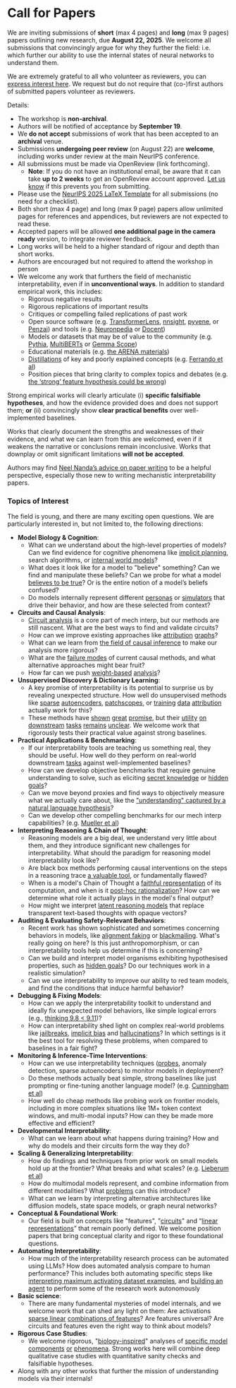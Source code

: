 # Call for Papers
We are inviting submissions of **short** (max 4 pages) and **long** (max 9 pages) papers outlining new research, due **August 22, 2025**. We welcome all submissions that convincingly argue for why they further the field: i.e. which further our ability to use the internal states of neural networks to understand them. 

We are extremely grateful to all who volunteer as reviewers, you can [express interest here](https://www.google.com/url?q=https://docs.google.com/forms/d/e/1FAIpQLSdiw1SJllzoTz_nqzDTzTOGb9DV3W_truQyh-WvYj_QGIi7Mg/viewform?usp%3Ddialog&sa=D&source=editors&ust=1752937590590091&usg=AOvVaw2gYpnUCxZrGDaL-EZ65Z8F). We request but do not require that (co-)first authors of submitted papers volunteer as reviewers. 

Details: 
* The workshop is **non-archival**.
* Authors will be notified of acceptance by **September 19**.
* We **do not accept** submissions of work that has been accepted to an **archival** venue.
* Submissions **undergoing peer review** (on August 22) are **welcome**, including works under review at the main NeurIPS conference.
* All submissions must be made via OpenReview (link forthcoming).
  * **Note**: If you do not have an institutional email, be aware that it can take **up to 2 weeks** to get an OpenReview account approved. [Let us know](mailto:neurips2025@mechinterpworkshop.com) if this prevents you from submitting.
* Please use the [NeurIPS 2025 LaTeX Template](https://www.google.com/url?q=https://media.neurips.cc/Conferences/NeurIPS2025/Styles.zip&sa=D&source=editors&ust=1752937590591776&usg=AOvVaw2vj9ASz46jYl2BYwgxM9_C) for all submissions (no need for a checklist).
* Both short (max 4 page) and long (max 9 page) papers allow unlimited pages for references and appendices, but reviewers are not expected to read these.
* Accepted papers will be allowed **one additional page in the camera ready** version, to integrate reviewer feedback.
* Long works will be held to a higher standard of rigour and depth than short works.
* Authors are encouraged but not required to attend the workshop in person
* We welcome any work that furthers the field of mechanistic interpretability, even if in **unconventional ways**. In addition to standard empirical work, this includes:
  * Rigorous negative results
  * Rigorous replications of important results
  * Critiques or compelling failed replications of past work
  * Open source software (e.g. [TransformerLens](https://www.google.com/url?q=https://github.com/neelnanda-io/TransformerLens&sa=D&source=editors&ust=1752937590593152&usg=AOvVaw0G5cp0cgSf08XXPW_NcaIe), [nnsight](https://www.google.com/url?q=https://github.com/ndif-team/nnsight&sa=D&source=editors&ust=1752937590593243&usg=AOvVaw0BOLh9sutlZ079ChR8Yxmm), [pyvene](https://www.google.com/url?q=https://github.com/stanfordnlp/pyvene/tree/main/pyvene/models/mlp&sa=D&source=editors&ust=1752937590593331&usg=AOvVaw2IcZ6UC1FTL2b_lN_6UrtM), or [Penzai](https://www.google.com/url?q=https://github.com/google-deepmind/penzai&sa=D&source=editors&ust=1752937590593425&usg=AOvVaw0t59_h4YfEymtQBBLPSDP2)) and tools (e.g. [Neuronpedia](https://www.google.com/url?q=http://neuronpedia.org&sa=D&source=editors&ust=1752937590593516&usg=AOvVaw27MAf8IKVhJRgiuSCWflNO) or [Docent](https://www.google.com/url?q=https://transluce.org/introducing-docent&sa=D&source=editors&ust=1752937590593604&usg=AOvVaw3DBCImqzxFfnk7WhxyYqtC))
  * Models or datasets that may be of value to the community (e.g. [Pythia](https://www.google.com/url?q=https://arxiv.org/abs/2304.01373&sa=D&source=editors&ust=1752937590593772&usg=AOvVaw3ElwJEjXXhXMX6HIOKscpp), [MultiBERTs](https://www.google.com/url?q=https://arxiv.org/abs/2106.16163&sa=D&source=editors&ust=1752937590593849&usg=AOvVaw38kFZeOhsORkkXMccboP0K) or [Gemma Scope](https://www.google.com/url?q=https://arxiv.org/abs/2408.05147&sa=D&source=editors&ust=1752937590593930&usg=AOvVaw1ZCsn1RlDYg8fKnIc8vtEM))
  * Educational materials (e.g. [the ARENA materials](https://www.google.com/url?q=https://arena3-chapter1-transformer-interp.streamlit.app/&sa=D&source=editors&ust=1752937590594103&usg=AOvVaw3LtO5WmJA81HY28NcmD42L))
  * [Distillations](https://www.google.com/url?q=https://distill.pub/2017/research-debt/&sa=D&source=editors&ust=1752937590594222&usg=AOvVaw1dLZj0RIWbNYqbEqT4bxm1) of key and poorly explained concepts (e.g. [Ferrando et al](https://www.google.com/url?q=https://arxiv.org/abs/2405.00208&sa=D&source=editors&ust=1752937590594420&usg=AOvVaw1ccadJXb2wMIDfeNANsmNi))
  * Position pieces that bring clarity to complex topics and debates (e.g. [the ‘strong’ feature hypothesis could be wrong](https://www.google.com/url?q=https://www.alignmentforum.org/posts/tojtPCCRpKLSHBdpn/the-strong-feature-hypothesis-could-be-wrong&sa=D&source=editors&ust=1752937590594673&usg=AOvVaw1Y55JYxzZMkN3SQZBwsuIK))

Strong empirical works will clearly articulate (i) **specific falsifiable hypotheses**, and how the evidence provided does and does not support them; **or** (ii) convincingly show **clear practical benefits** over well-implemented baselines. 

Works that clearly document the strengths and weaknesses of their evidence, and what we can learn from this are welcomed, even if it weakens the narrative or conclusions remain inconclusive. Works that downplay or omit significant limitations **will not be accepted**. 

Authors may find [Neel Nanda’s advice on paper writing](https://www.google.com/url?q=https://www.alignmentforum.org/posts/eJGptPbbFPZGLpjsp/highly-opinionated-advice-on-how-to-write-ml-papers&sa=D&source=editors&ust=1752937590595876&usg=AOvVaw1OA4S5SHDWnY5XMKib9ER6) to be a helpful perspective, especially those new to writing mechanistic interpretability papers. 
### Topics of Interest
The field is young, and there are many exciting open questions. We are particularly interested in, but not limited to, the following directions: 
* **Model Biology & Cognition**:
  * What can we understand about the high-level properties of models? Can we find evidence for cognitive phenomena like [implicit planning](https://www.google.com/url?q=https://transformer-circuits.pub/2025/attribution-graphs/biology.html%23dives-poems&sa=D&source=editors&ust=1752937590596602&usg=AOvVaw2Xyfl43QCOUGjA1M83nbF8), search algorithms, or [internal world models](https://www.google.com/url?q=https://arxiv.org/abs/2210.13382&sa=D&source=editors&ust=1752937590596723&usg=AOvVaw2yDdFvmzuINUecSoYbkJjz)?
  * What does it look like for a model to "believe" something? Can we find and manipulate these beliefs? Can we probe for what a model [believes to be true](https://www.google.com/url?q=https://arxiv.org/abs/2310.06824&sa=D&source=editors&ust=1752937590596970&usg=AOvVaw2SbSgR7FLI2eitQggDxXi7)? Or is the entire notion of a model’s beliefs confused?
  * Do models internally represent different [personas](https://www.google.com/url?q=https://arxiv.org/abs/2406.12094&sa=D&source=editors&ust=1752937590597201&usg=AOvVaw2-iv7Hb9II57GQnqwqnhf0) or [simulators](https://www.google.com/url?q=https://www.nature.com/articles/s41586-023-06647-8&sa=D&source=editors&ust=1752937590597285&usg=AOvVaw0MQdunVxPEVqgYzgBBt3o-) that drive their behavior, and how are these selected from context?
* **Circuits and Causal Analysis**:
  * [Circuit analysis](https://www.google.com/url?q=https://distill.pub/2020/circuits/zoom-in/&sa=D&source=editors&ust=1752937590597562&usg=AOvVaw1ickDA_zqVmz56SoaZ31to) is a core part of mech interp, but our methods are still nascent. What are the best ways to find and validate circuits?
  * How can we improve existing approaches like [attribution](https://www.google.com/url?q=https://arxiv.org/abs/2406.11944&sa=D&source=editors&ust=1752937590597853&usg=AOvVaw124vLdWXaFuQUrmIM_uu4p) [graphs](https://www.google.com/url?q=https://transformer-circuits.pub/2025/attribution-graphs/methods.html&sa=D&source=editors&ust=1752937590597946&usg=AOvVaw1Bi-EaWRYKXqd-TgriP_fW)?
  * What can we learn from [the field of causal inference](https://www.google.com/url?q=https://arxiv.org/abs/2407.04690&sa=D&source=editors&ust=1752937590598102&usg=AOvVaw1vEAY55wOxvbV9Jmdsbpfd) to make our analysis more rigorous?
  * What are the [failure modes](https://www.google.com/url?q=https://arxiv.org/abs/2307.15771&sa=D&source=editors&ust=1752937590598267&usg=AOvVaw0OOCwAaG37wVV_nxHo7Ivc) of current causal methods, and what alternative approaches might bear fruit?
  * How far can we push [weight-based](https://www.google.com/url?q=https://arxiv.org/abs/2301.05217&sa=D&source=editors&ust=1752937590598478&usg=AOvVaw20rpT4gx8wepOkZvrVF088) [analysis](https://www.google.com/url?q=https://arxiv.org/abs/2410.08417&sa=D&source=editors&ust=1752937590598548&usg=AOvVaw0MoSyBIjbwxWXLdulRPetM)?
* **Unsupervised Discovery & Dictionary Learning**:
  * A key promise of interpretability is its potential to surprise us by revealing unexpected structure. How well do unsupervised methods like [sparse](https://www.google.com/url?q=https://arxiv.org/abs/2103.15949&sa=D&source=editors&ust=1752937590598950&usg=AOvVaw2sKZ4A9SnmtZmQ0aaOVZ6e) [autoencoders](https://www.google.com/url?q=https://transformer-circuits.pub/2023/monosemantic-features&sa=D&source=editors&ust=1752937590599036&usg=AOvVaw2-fC2tJLMjG3LulsJPgfF1), [patch](https://www.google.com/url?q=https://arxiv.org/abs/2401.06102&sa=D&source=editors&ust=1752937590599108&usg=AOvVaw01Fv0BmIeo26f9o-yvyLCx)[scopes](https://www.google.com/url?q=https://arxiv.org/abs/2403.10949v2&sa=D&source=editors&ust=1752937590599159&usg=AOvVaw3Aa0J7LC2ihdhcU_I6Iqgt), or [training](https://www.google.com/url?q=https://proceedings.mlr.press/v70/koh17a?ref%3Dhttps://githubhelp.com&sa=D&source=editors&ust=1752937590599248&usg=AOvVaw313F2ku1IB4UpuLqbifMIE) [data](https://www.google.com/url?q=https://arxiv.org/abs/2308.03296&sa=D&source=editors&ust=1752937590599317&usg=AOvVaw2vl6x-Fy-H2FCqGeLAUtmK) [attribution](https://www.google.com/url?q=https://arxiv.org/abs/2205.11482&sa=D&source=editors&ust=1752937590599385&usg=AOvVaw1ytLz2p6AZ8oT60Gwh3DJK) actually work for this?
  * These methods have [shown](https://www.google.com/url?q=https://transformer-circuits.pub/2024/scaling-monosemanticity/index.html&sa=D&source=editors&ust=1752937590599550&usg=AOvVaw27B_ZF-CXaBID46OBzBCn5) [great](https://www.google.com/url?q=https://transformer-circuits.pub/2025/attribution-graphs/biology.html&sa=D&source=editors&ust=1752937590599633&usg=AOvVaw0YYs7TVe81IQkwIFf64Auv) [promise](https://www.google.com/url?q=https://arxiv.org/abs/2503.10965&sa=D&source=editors&ust=1752937590599695&usg=AOvVaw1tFLtKlzj8vuya75y4IiLW), but their [utility](https://www.google.com/url?q=https://arxiv.org/abs/2502.16681&sa=D&source=editors&ust=1752937590599769&usg=AOvVaw18roe5HdkIQpxjCz7zgMQv) [on](https://www.google.com/url?q=https://www.tilderesearch.com/blog/sieve&sa=D&source=editors&ust=1752937590599831&usg=AOvVaw0ULaYgag-mjhEUbR3rDZnm) [downstream](https://www.google.com/url?q=https://arxiv.org/abs/2501.17148&sa=D&source=editors&ust=1752937590599896&usg=AOvVaw3TQSsFt7smbYQQbjIZh2cb) [tasks](https://www.google.com/url?q=https://transformer-circuits.pub/2024/features-as-classifiers/index.html&sa=D&source=editors&ust=1752937590599976&usg=AOvVaw16s11FJZL7Z3zjaN3uUdoE) [remains](https://www.google.com/url?q=https://arxiv.org/abs/2502.04382&sa=D&source=editors&ust=1752937590600040&usg=AOvVaw3WV4z30dRgLuBzBFLriI3O) [unclear](https://www.google.com/url?q=https://www.alignmentforum.org/posts/4uXCAJNuPKtKBsi28/negative-results-for-saes-on-downstream-tasks&sa=D&source=editors&ust=1752937590600144&usg=AOvVaw0V59opM4UDd9Q0g1MKgPNX). We welcome work that rigorously tests their practical value against strong baselines.
* **Practical Applications & Benchmarking**:
  * If our interpretability tools are teaching us something real, they should be useful. How well do they perform on real-world downstream [tasks](https://www.google.com/url?q=https://www.lesswrong.com/posts/wGRnzCFcowRCrpX4Y/downstream-applications-as-validation-of-interpretability&sa=D&source=editors&ust=1752937590600660&usg=AOvVaw3nFS192AgipU-NQJfC3J-g) against well-implemented baselines?
  * How can we develop objective benchmarks that require genuine understanding to solve, such as eliciting [secret knowledge](https://www.google.com/url?q=https://arxiv.org/abs/2505.14352&sa=D&source=editors&ust=1752937590600918&usg=AOvVaw2DrMkPqZTBMFnyudq4lSph) or [hidden goals](https://www.google.com/url?q=https://arxiv.org/abs/2503.10965&sa=D&source=editors&ust=1752937590600996&usg=AOvVaw0Poo6XZyu8JHZczAlzq6yd)?
  * Can we move beyond proxies and find ways to objectively measure what we actually care about, like the ["understanding" captured by a natural language hypothesis](https://www.google.com/url?q=https://arxiv.org/abs/2502.04382&sa=D&source=editors&ust=1752937590601298&usg=AOvVaw1f1Fk52UcMDgFefFabg01M)?
  * Can we develop other compelling benchmarks for our mech interp capabilities? (e.g. [Mueller et al](https://www.google.com/url?q=https://arxiv.org/abs/2504.13151&sa=D&source=editors&ust=1752937590601485&usg=AOvVaw3Dbj4PltSoToGARQ1lwd7q))
* **Interpreting Reasoning & Chain of Thought**:
  * Reasoning models are a big deal, we understand very little about them, and they introduce significant new challenges for interpretability. What should the paradigm for reasoning model interpretability look like?
  * Are black box methods performing causal interventions on the steps in a reasoning trace [a valuable tool](https://www.google.com/url?q=https://arxiv.org/abs/2506.19143&sa=D&source=editors&ust=1752937590602023&usg=AOvVaw3MPN9W9CbpfTdx4njCPMJL), or fundamentally flawed?
  * When is a model's Chain of Thought a [faithful representation](https://www.google.com/url?q=https://arxiv.org/abs/2305.04388&sa=D&source=editors&ust=1752937590602233&usg=AOvVaw0u7YWeS7TA8LjqpJ_98VPB) of its computation, and when is it [post-hoc rationalization](https://www.google.com/url?q=https://arxiv.org/abs/2503.08679&sa=D&source=editors&ust=1752937590602377&usg=AOvVaw1pVi24vzc6DuWYn3gEiSv-)? How can we determine what role it actually plays in the model's final output?
  * How might we interpret [latent reasoning models](https://www.google.com/url?q=https://arxiv.org/abs/2412.06769&sa=D&source=editors&ust=1752937590602594&usg=AOvVaw1x0d7rKYOxLJQPIS9-t61W) that replace transparent text-based thoughts with opaque vectors?
* **Auditing & Evaluating Safety-Relevant Behaviors**:
  * Recent work has shown sophisticated and sometimes concerning behaviors in models, like [alignment faking](https://www.google.com/url?q=https://arxiv.org/abs/2412.14093&sa=D&source=editors&ust=1752937590602960&usg=AOvVaw39Oh7sth0pI6pFjct__I2U) or [blackmailing](https://www.google.com/url?q=https://www.anthropic.com/research/agentic-misalignment&sa=D&source=editors&ust=1752937590603044&usg=AOvVaw18nd5TXVyWvFpnyhUfVAj4). What's really going on here? Is this just anthropomorphism, or can interpretability tools help us determine if this is concerning?
  * Can we build and interpret model organisms exhibiting hypothesised properties, such as [hidden goals](https://www.google.com/url?q=https://arxiv.org/abs/2503.10965&sa=D&source=editors&ust=1752937590603378&usg=AOvVaw0dFlLNNbrZe4eMlOWlwElm)? Do our techniques work in a realistic simulation?
  * Can we use interpretability to improve our ability to red team models, and find the conditions that induce harmful behavior?
* **Debugging & Fixing Models**:
  * How can we apply the interpretability toolkit to understand and ideally fix unexpected model behaviors, like simple logical errors (e.g., [thinking 9.8 < 9.11](https://www.google.com/url?q=https://transluce.org/observability-interface&sa=D&source=editors&ust=1752937590603910&usg=AOvVaw0QQdyeBmxGbWL3ncY6Ip1A))?
  * How can interpretability shed light on complex real-world problems like [jailbreaks](https://www.google.com/url?q=https://transformer-circuits.pub/2025/attribution-graphs/biology.html%23dives-jailbreak&sa=D&source=editors&ust=1752937590604254&usg=AOvVaw2-1g1NV68D6wFkglveD2sN), [implicit bias](https://www.google.com/url?q=https://arxiv.org/abs/2506.10922&sa=D&source=editors&ust=1752937590604384&usg=AOvVaw2SgB-zHMWJE3XMgdQGC6U1) and [hallucinations](https://www.google.com/url?q=https://arxiv.org/abs/2411.14257&sa=D&source=editors&ust=1752937590604474&usg=AOvVaw3nMu_-naDc77AY06AkGlMF)? In which settings is it the best tool for resolving these problems, when compared to baselines in a fair fight?
* **Monitoring & Inference-Time Interventions**:
  * How can we use interpretability techniques ([probes](https://www.google.com/url?q=https://arxiv.org/abs/2102.12452&sa=D&source=editors&ust=1752937590604870&usg=AOvVaw20QvDUcDxIOdhbcEvtR4T-), anomaly detection, sparse autoencoders) to monitor models in deployment?
  * Do these methods actually beat simple, strong baselines like just prompting or fine-tuning another language model? (e.g. [Cunningham et al](https://www.google.com/url?q=https://alignment.anthropic.com/2025/cheap-monitors/&sa=D&source=editors&ust=1752937590605302&usg=AOvVaw1C3Qnk5zA3FbRUq9tcRj6E))
  * How well do cheap methods like probing work on frontier models, including in more complex situations like 1M+ token context windows, and multi-modal inputs? How can they be made more effective and efficient?
* **Developmental Interpretability**:
  * What can we learn about what happens during training? How and why do models and their circuits form the way they do?
* **Scaling & Generalizing Interpretability**:
  * How do findings and techniques from prior work on small models hold up at the frontier? What breaks and what scales? (e.g. [Lieberum et al](https://www.google.com/url?q=https://arxiv.org/abs/2307.09458&sa=D&source=editors&ust=1752937590606427&usg=AOvVaw37NMxT8Gx9WfIOqiaKAorJ))
  * How do multimodal models represent, and combine information from different modalities? What [problems](https://www.google.com/url?q=https://openreview.net/pdf?id%3DVUhRdZp8ke&sa=D&source=editors&ust=1752937590606688&usg=AOvVaw0p0d-0vKZHE6BRe_boWts0) can this introduce?
  * What can we learn by interpreting alternative architectures like diffusion models, state space models, or graph neural networks?
* **Conceptual & Foundational Work**:
  * Our field is built on concepts like "features", "[circuits](https://www.google.com/url?q=https://distill.pub/2020/circuits/zoom-in/&sa=D&source=editors&ust=1752937590607415&usg=AOvVaw0-XcE5hoRi-U8QzE9nN2QZ)" and “[linear representations](https://www.google.com/url?q=https://transformer-circuits.pub/2024/july-update/index.html%23linear-representations&sa=D&source=editors&ust=1752937590607549&usg=AOvVaw2ezxsn2u3lJ4tbfu5BFrHu)” that remain poorly defined. We welcome position papers that bring conceptual clarity and rigor to these foundational questions.
* **Automating Interpretability**:
  * How much of the interpretability research process can be automated using LLMs? How does automated analysis compare to human performance? This includes both automating specific steps like [interpreting maximum activating dataset examples](https://www.google.com/url?q=https://openaipublic.blob.core.windows.net/neuron-explainer/paper/index.html&sa=D&source=editors&ust=1752937590608138&usg=AOvVaw0ycqiwz5d8T-gaJrIpbTJK), and [building an agent](https://www.google.com/url?q=https://arxiv.org/abs/2404.14394&sa=D&source=editors&ust=1752937590608234&usg=AOvVaw0_dt4PFCnKWpUCDknjbWe-) to perform some of the research work autonomously
* **Basic science**:
  * There are many fundamental mysteries of model internals, and we welcome work that can shed any light on them: Are activations [sparse linear](https://www.google.com/url?q=https://arxiv.org/abs/1601.03764&sa=D&source=editors&ust=1752937590608599&usg=AOvVaw3LWX5opx0VATuGEUqHlk77) [combinations of features](https://www.google.com/url?q=https://transformer-circuits.pub/2022/toy_model/index.html&sa=D&source=editors&ust=1752937590608703&usg=AOvVaw0EPT5m7U9znMv3TjsjgFRX)? Are features universal? Are circuits and features even the right way to think about models?
* **Rigorous Case Studies**:
  * We welcome rigorous, "[biology-inspired](https://www.google.com/url?q=https://distill.pub/2020/circuits/curve-circuits/&sa=D&source=editors&ust=1752937590609048&usg=AOvVaw20YvClz4o3oUCtPltppCeZ)" analyses of [specific model](https://www.google.com/url?q=https://arxiv.org/abs/2310.04625&sa=D&source=editors&ust=1752937590609155&usg=AOvVaw1BLZv-Vjs68M4j45KW_2hh) [components](https://www.google.com/url?q=https://transformer-circuits.pub/2024/scaling-monosemanticity/index.html&sa=D&source=editors&ust=1752937590609255&usg=AOvVaw02LdLXZAv3TuePQ_rC7lDV) [or](https://www.google.com/url?q=https://arxiv.org/abs/2305.01610&sa=D&source=editors&ust=1752937590609320&usg=AOvVaw3bYj72iTif67T_PaYedek3) [phenomena](https://www.google.com/url?q=https://arxiv.org/abs/2306.09346&sa=D&source=editors&ust=1752937590609391&usg=AOvVaw0B_57SG5f3qFA0oOSHvU_O). Strong works here will combine deep qualitative case studies with quantitative sanity checks and falsifiable hypotheses.
* Along with any other works that further the mission of understanding models via their internals!